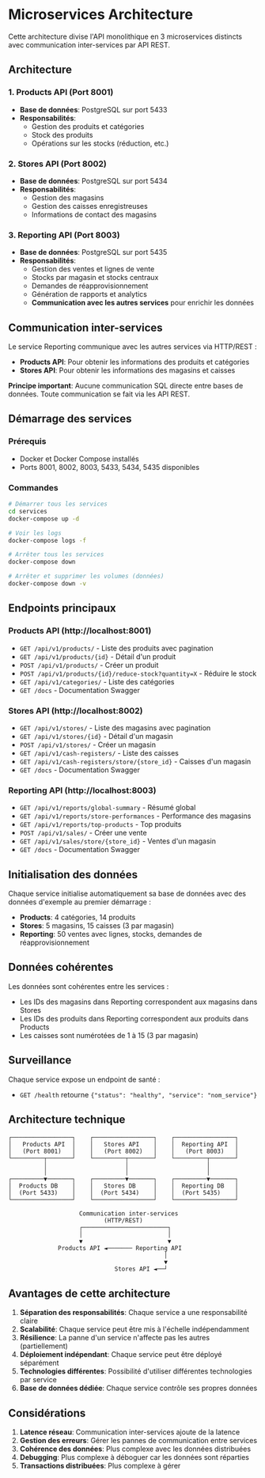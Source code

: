 # Microservices Architecture

Cette architecture divise l'API monolithique en 3 microservices distincts avec communication inter-services par API REST.

## Architecture

### 1. Products API (Port 8001)
- **Base de données**: PostgreSQL sur port 5433
- **Responsabilités**: 
  - Gestion des produits et catégories
  - Stock des produits
  - Opérations sur les stocks (réduction, etc.)

### 2. Stores API (Port 8002)
- **Base de données**: PostgreSQL sur port 5434
- **Responsabilités**:
  - Gestion des magasins
  - Gestion des caisses enregistreuses
  - Informations de contact des magasins

### 3. Reporting API (Port 8003)
- **Base de données**: PostgreSQL sur port 5435
- **Responsabilités**:
  - Gestion des ventes et lignes de vente
  - Stocks par magasin et stocks centraux
  - Demandes de réapprovisionnement
  - Génération de rapports et analytics
  - **Communication avec les autres services** pour enrichir les données

## Communication inter-services

Le service Reporting communique avec les autres services via HTTP/REST :

- **Products API**: Pour obtenir les informations des produits et catégories
- **Stores API**: Pour obtenir les informations des magasins et caisses

**Principe important**: Aucune communication SQL directe entre bases de données. Toute communication se fait via les API REST.

## Démarrage des services

### Prérequis
- Docker et Docker Compose installés
- Ports 8001, 8002, 8003, 5433, 5434, 5435 disponibles

### Commandes

```bash
# Démarrer tous les services
cd services
docker-compose up -d

# Voir les logs
docker-compose logs -f

# Arrêter tous les services
docker-compose down

# Arrêter et supprimer les volumes (données)
docker-compose down -v
```

## Endpoints principaux

### Products API (http://localhost:8001)
- `GET /api/v1/products/` - Liste des produits avec pagination
- `GET /api/v1/products/{id}` - Détail d'un produit
- `POST /api/v1/products/` - Créer un produit
- `POST /api/v1/products/{id}/reduce-stock?quantity=X` - Réduire le stock
- `GET /api/v1/categories/` - Liste des catégories
- `GET /docs` - Documentation Swagger

### Stores API (http://localhost:8002)
- `GET /api/v1/stores/` - Liste des magasins avec pagination
- `GET /api/v1/stores/{id}` - Détail d'un magasin
- `POST /api/v1/stores/` - Créer un magasin
- `GET /api/v1/cash-registers/` - Liste des caisses
- `GET /api/v1/cash-registers/store/{store_id}` - Caisses d'un magasin
- `GET /docs` - Documentation Swagger

### Reporting API (http://localhost:8003)
- `GET /api/v1/reports/global-summary` - Résumé global
- `GET /api/v1/reports/store-performances` - Performance des magasins
- `GET /api/v1/reports/top-products` - Top produits
- `POST /api/v1/sales/` - Créer une vente
- `GET /api/v1/sales/store/{store_id}` - Ventes d'un magasin
- `GET /docs` - Documentation Swagger

## Initialisation des données

Chaque service initialise automatiquement sa base de données avec des données d'exemple au premier démarrage :

- **Products**: 4 catégories, 14 produits
- **Stores**: 5 magasins, 15 caisses (3 par magasin)
- **Reporting**: 50 ventes avec lignes, stocks, demandes de réapprovisionnement

## Données cohérentes

Les données sont cohérentes entre les services :
- Les IDs des magasins dans Reporting correspondent aux magasins dans Stores
- Les IDs des produits dans Reporting correspondent aux produits dans Products
- Les caisses sont numérotées de 1 à 15 (3 par magasin)

## Surveillance

Chaque service expose un endpoint de santé :
- `GET /health` retourne `{"status": "healthy", "service": "nom_service"}`

## Architecture technique

```
┌─────────────────┐    ┌─────────────────┐    ┌─────────────────┐
│   Products API  │    │   Stores API    │    │  Reporting API  │
│   (Port 8001)   │    │   (Port 8002)   │    │   (Port 8003)   │
└─────────┬───────┘    └─────────┬───────┘    └─────────┬───────┘
          │                      │                      │
          │                      │                      │
┌─────────▼───────┐    ┌─────────▼───────┐    ┌─────────▼───────┐
│  Products DB    │    │   Stores DB     │    │  Reporting DB   │
│  (Port 5433)    │    │  (Port 5434)    │    │  (Port 5435)    │
└─────────────────┘    └─────────────────┘    └─────────────────┘

                    Communication inter-services
                           (HTTP/REST)
                    ┌────────────────────────┐
                    │                        │
                    ▼                        ▼
              Products API ◄─────── Reporting API
                                            │
                                            ▼
                              Stores API ◄──┘
```

## Avantages de cette architecture

1. **Séparation des responsabilités**: Chaque service a une responsabilité claire
2. **Scalabilité**: Chaque service peut être mis à l'échelle indépendamment
3. **Résilience**: La panne d'un service n'affecte pas les autres (partiellement)
4. **Déploiement indépendant**: Chaque service peut être déployé séparément
5. **Technologies différentes**: Possibilité d'utiliser différentes technologies par service
6. **Base de données dédiée**: Chaque service contrôle ses propres données

## Considérations

1. **Latence réseau**: Communication inter-services ajoute de la latence
2. **Gestion des erreurs**: Gérer les pannes de communication entre services
3. **Cohérence des données**: Plus complexe avec les données distribuées
4. **Debugging**: Plus complexe à déboguer car les données sont réparties
5. **Transactions distribuées**: Plus complexe à gérer 